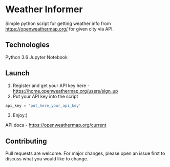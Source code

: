 # Weather Informer

Simple python script for getting weather info from https://openweathermap.org/ for given city via API.

## Technologies

Python 3.6
Jupyter Notebook

## Launch

1. Register and get your API key here - https://home.openweathermap.org/users/sign_up
2. Put your API key into the script
``` python
api_key = 'put_here_your_api_key'
```
3. Enjoy:)

API docs - https://openweathermap.org/current


## Contributing
Pull requests are welcome. For major changes, please open an issue first to discuss what you would like to change.




